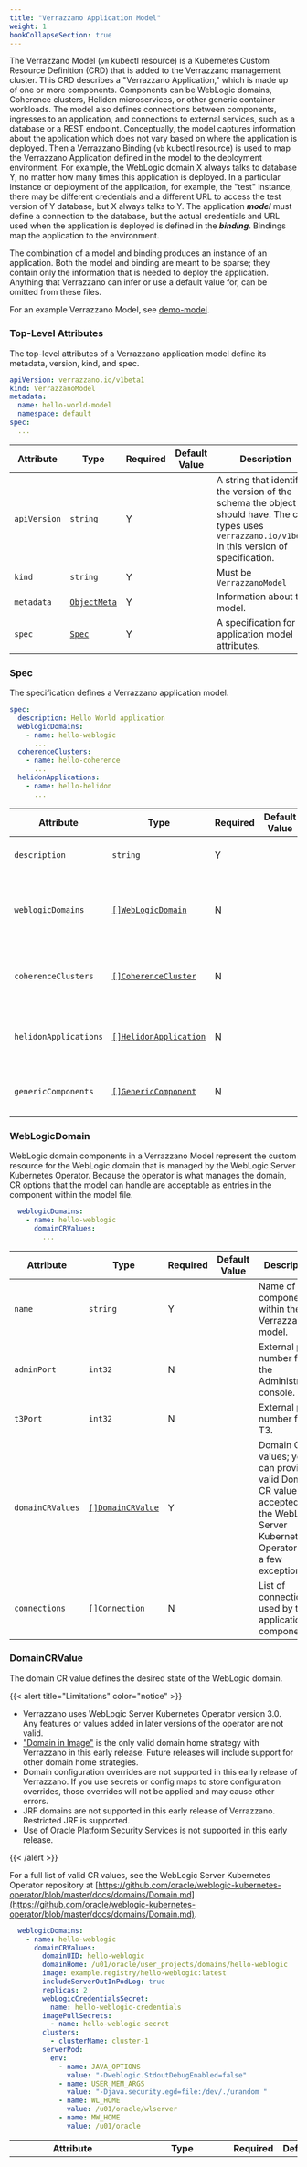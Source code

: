 ```yaml
---
title: "Verrazzano Application Model"
weight: 1
bookCollapseSection: true
---
```


The Verrazzano Model (`vm` kubectl resource) is a Kubernetes Custom Resource Definition (CRD) that is added to the Verrazzano management cluster. This CRD describes a "Verrazzano Application," which is made up of one or more components.  Components can be WebLogic domains, Coherence clusters, Helidon microservices, or other generic container workloads.  The model also defines connections between components, ingresses to an application, and connections to external services, such as a database or a REST endpoint. Conceptually, the model captures information about the application which does not vary based on where the application is deployed.  Then a Verrazzano Binding (`vb` kubectl resource) is used to map the Verrazzano Application defined in the model to the deployment environment. For example, the WebLogic domain X always talks to database Y, no matter how many times this application is deployed. In a particular instance or deployment of the application, for example, the "test" instance, there may be different credentials and a different URL to access the test version of Y database, but X always talks to Y. The application ***model*** must define a connection to the database, but the actual credentials and URL used when the application is deployed is defined in the ***binding***. Bindings map the application to the environment.

The combination of a model and binding produces an instance of an application.
Both the model and binding are meant to be sparse; they contain only the information that is needed to deploy the application.  Anything that Verrazzano can infer or use a default value for, can be omitted from these files.

For an example Verrazzano Model, see [demo-model](https://github.com/verrazzano/verrazzano/blob/master/examples/bobs-books/bobs-books-model.yaml).

### Top-Level Attributes

The top-level attributes of a Verrazzano application model define its metadata, version, kind, and spec.

``` yaml
apiVersion: verrazzano.io/v1beta1
kind: VerrazzanoModel
metadata:
  name: hello-world-model
  namespace: default
spec:
  ...
```

| Attribute | Type | Required | Default Value | Description |
|-----------|------|----------|---------------|-------------|
| `apiVersion` | `string` | Y || A string that identifies the version of the schema the object should have. The core types uses `verrazzano.io/v1beta1` in this version of specification. |
| `kind` | `string` | Y || Must be `VerrazzanoModel` |
| `metadata` | [`ObjectMeta`](https://v1-16.docs.kubernetes.io/docs/reference/generated/kubernetes-api/v1.16/#objectmeta-v1-meta) | Y | | Information about the model. |
| `spec`| [`Spec`](#spec) | Y || A specification for application model attributes. |

### Spec

The specification defines a Verrazzano application model.

``` yaml
spec:
  description: Hello World application
  weblogicDomains:
    - name: hello-weblogic
      ...
  coherenceClusters:
    - name: hello-coherence
      ...
  helidonApplications:
    - name: hello-helidon
      ...
```

| Attribute | Type | Required | Default Value | Description |
|-----------|------|----------|---------------|-------------|
| `description` | `string` | Y || Description of the model. |
| `weblogicDomains` | [`[]WebLogicDomain`](#weblogicdomain) | N || WebLogic Server domain components in the application. |
| `coherenceClusters` | [`[]CoherenceCluster`](#coherencecluster) | N || Coherence cluster components in the application. |
| `helidonApplications` | [`[]HelidonApplication`](#helidonapplication) | N || Helidon application components in the application. |
| `genericComponents` | [`[]GenericComponent`](#genericcomponent) | N || Generic components in the application. |

### WebLogicDomain

WebLogic domain components in a Verrazzano Model represent the custom resource for the WebLogic domain that is managed by the WebLogic Server Kubernetes Operator. Because the operator is what manages the domain, CR options that the model can handle are acceptable as entries in the component within the model file.

``` yaml
  weblogicDomains:
    - name: hello-weblogic
      domainCRValues:
        ...
```

| Attribute | Type | Required | Default Value | Description |
|-----------|------|----------|---------------|-------------|
| `name` | `string` | Y || Name of the component within the Verrazzano model. |
| `adminPort` | `int32` | N || External port number for the Administration console. |
| `t3Port` | `int32` | N || External port number for T3. |
| `domainCRValues` | [`[]DomainCRValue`](#domaincrvalue) | Y || Domain CR values; you can provide valid Domain CR values accepted by the WebLogic Server Kubernetes Operator with a few exceptions. |
| `connections` | [`[]Connection`](#connection) | N || List of connections used by this application component. |

### DomainCRValue

The domain CR value defines the desired state of the WebLogic domain.

{{< alert title="Limitations" color="notice" >}}

* Verrazzano uses WebLogic Server Kubernetes Operator version 3.0. Any features or values added in later versions of the operator are not valid.
* ["Domain in Image"](https://oracle.github.io/weblogic-kubernetes-operator/userguide/managing-domains/choosing-a-model/) is the only valid domain home strategy with Verrazzano in this early release. Future releases will include support for other domain home strategies.
* Domain configuration overrides are not supported in this early release of Verrazzano. If you use secrets or config maps to store configuration overrides, those overrides will not be applied and may cause other errors.
* JRF domains are not supported in this early release of Verrazzano. Restricted JRF is supported.
* Use of Oracle Platform Security Services is not supported in this early release.

{{< /alert >}}


 For a full list of valid CR values, see the WebLogic Server Kubernetes Operator repository at [https://github.com/oracle/weblogic-kubernetes-operator/blob/master/docs/domains/Domain.md](https://github.com/oracle/weblogic-kubernetes-operator/blob/master/docs/domains/Domain.md).

``` yaml
  weblogicDomains:
    - name: hello-weblogic
      domainCRValues:
        domainUID: hello-weblogic
        domainHome: /u01/oracle/user_projects/domains/hello-weblogic
        image: example.registry/hello-weblogic:latest
        includeServerOutInPodLog: true
        replicas: 2
        webLogicCredentialsSecret:
          name: hello-weblogic-credentials
        imagePullSecrets:
          - name: hello-weblogic-secret
        clusters:
          - clusterName: cluster-1
        serverPod:
          env:
            - name: JAVA_OPTIONS
              value: "-Dweblogic.StdoutDebugEnabled=false"
            - name: USER_MEM_ARGS
              value: "-Djava.security.egd=file:/dev/./urandom "
            - name: WL_HOME
              value: /u01/oracle/wlserver
            - name: MW_HOME
              value: /u01/oracle
```

| Attribute | Type | Required | Default Value | Description |
|-----------|------|----------|---------------|-------------|
| `domainUID` | `string` | N | Value of `metadata.name`| Domain unique identifier. It is recommended that this value be unique to assist in future work to identify related domains in active-passive scenarios across data centers; however, it is only required that this value be unique within the namespace, similarly to the names of Kubernetes resources. This value is distinct and need not match the domain name from the WebLogic domain configuration. Defaults to the value of metadata.name. |
| `domainHome` | `string` | N | `/u01/domains/` | Path to the WebLogic domain home in the image. |
| `image` | `string` | Y || Docker image to use for pods in the WebLogic domain. |
| `logHome` | `string` | Y || The directory in a server's container in which to store the domain, Node Manager, server logs, server *.out, and optionally HTTP access log file. |
| `logHomeEnabled` | `boolean` | Y | `false` | Enables the WebLogic Server Kubernetes Operator to override the domain log location. |
| `webLogicCredentialsSecret` | [`VerrazzanoSecret`](#verrazzanosecret) | Y || Secret containing administrative credentials for the WebLogic domain. |
| `imagePullSecrets` | [`[]VerrazzanoSecret`](#verrazzanosecret) | Y || Name of the secret for pulling Docker images for the WebLogic domain. |
| `clusters` | [`[]WebLogicCluster`](#weblogiccluster) | Y ||List of clusters for which additional configuration is needed. |

### VerrazzanoSecret

VerrazzanoSecret identifies a Kubernetes secret by name

| Attribute | Type | Required | Default Value | Description |
|-----------|------|----------|---------------|-------------|
| `name` | `string` | Y || The name of the secret. |

### WebLogicCluster

Optional list of clusters for which additional configuration is needed.

| Attribute | Type | Required | Default Value | Description |
|-----------|------|----------|---------------|-------------|
| `clusterName` | `string` | Y || The name of the cluster. This value must match the name of a WebLogic cluster already defined in the WebLogic domain configuration. |
| `serverStartState` | `string` | RUNNING || Desired start state for managed servers in the cluster: ADMIN or RUNNING (default) |
| `serverPod` | [`PodSpec`](https://v1-16.docs.kubernetes.io/docs/reference/generated/kubernetes-api/v1.16/#podspec-v1-core)


### CoherenceCluster


## Coherence Cluster Components
Note that support for Coherence is an experimental feature in this release of Verrazzano.

Verrazzano relies on version 2.1.1 of the [Coherence Operator](https://github.com/oracle/coherence-operator).  For the Coherence clusters section of the Verrazzano Model, Coherence custom resource values are defined in Verrazzano and then converted to a custom resource that the Coherence Operator can interpret.

A Coherence cluster component must have the following item:

* name

Coherence cluster components typically have the following items:

* image
* imagePullSecrets
* cacheConfig
* pofConfig


| Attribute | Type | Required | Default Value | Description |
|-----------|------|----------|---------------|-------------|
| `name` | `string` | Y || Name of the component within the Verrazzano model. |
| `image` | `string` | N || The name of the image. More info: https://kubernetes.io/docs/concepts/containers/images |
| `imagePullSecrets` | [`[]VerrazzanoSecret`](#verrazzanosecret) | N || ImagePullSecrets is an optional list of references to secrets in the same namespace to use for pulling any of the images used by this PodSpec. If specified, these secrets will be passed to individual puller implementations for them to use. For example, in the case of docker, only DockerConfig type secrets are honored. More info: https://kubernetes.io/docs/concepts/containers/images#specifying-imagepullsecrets-on-a-pod |
| `cacheConfig` | `string` | N || CacheConfig is the name of the cache configuration file to use see: [Configure Cache Config File](https://oracle.github.io/coherence-operator/docs/3.0.2/#/about/04_coherence_spec#coherence_settings/030_cache_config.adoc) |
| `connections` | [`[]Connection`](#connection) | N || List of connections used by this application component. |
      

### HelidonApplication

Helidon applications must have the following items defined in the model file:
* name
* image

Helidon applications typically have connections defined as part of the components specification, including REST, database, Coherence, and ingress connections.

Helidon applications are managed by the Verrazzano Helidon App Operator. See the source for the operator for the list of additional configuration properties available for Helidon applications.

| Attribute | Type | Required | Description |
|-----------|------|----------|-------------|
| `connections` | [`[]Connection`](#connection) | N | List of connections used by this application component. |
| `env` | [`[]EnvVar`](https://v1-16.docs.kubernetes.io/docs/reference/generated/kubernetes-api/v1.16/#podspec-v1-core) | N | List of environment variables to set in the container. |
| `fluentdEnabled` | `boolean` | N | Determines whether a Fluentd container is included to send logs to Elasticsearch. Defaults to true. |
| `image` | `string` | Y | Container image that runs the application. Must be a path-like or URI-like representation of an OCI image. May be prefixed with a registry address and should be suffixed with a tag. |
| `imagePullSecrets` | [`[]LocalObjectReference`](https://v1-16.docs.kubernetes.io/docs/reference/generated/kubernetes-api/v1.16/#localobjectreference-v1-core) | N | List of Kubernetes secrets from which the credentials required to pull this container's image can be loaded. |
| `name` | `string` | Y | Name of the component within the Verrazzano model. |
| `port` | `integer` | N | Port to be used for the service port. Defaults to 8080. |
| `targetPort` | `integer` | N | Target port to be used for the service port. Defaults to 8080. |


### GenericComponent

Generic components must have the following items defined in the model file:
* name
* deployment

Generic components are managed by the Verrazzano Operator and result in a single Kubernetes deployment and service being created.

Generic components typically have connections defined as part of the components specification, including REST and ingress connections.

| Attribute | Type | Required | Description |
|-----------|------|----------|-------------|
| `connections` | [`[]Connection`](#connection) | N | List of connections used by this application component. |
| `deployment` | [`PodSpec`](https://v1-16.docs.kubernetes.io/docs/reference/generated/kubernetes-api/v1.16/#podspec-v1-core) | Y | Desired behavior of a pod for a generic component. |
| `fluentdEnabled` | `boolean` | N | Determines whether a Fluentd container is included to send logs to Elasticsearch. Defaults to true.|
| `name` | `string` | Y | Name of the component within the Verrazzano model. |
| `replicas` | `integer` | N | Number of desired pods for a generic component. Defaults to 1.|

### Connection

The connection defines an ingress or egress network connection needed by an application component.

| Attribute | Type | Required | Description |
|-----------|------|----------|-------------|
| `ingress` | [`[]IngressConnection`](#ingressconnection) | N | The names of the ingresses to associate with this component. |
| `rest` | [`[]RESTConnection`](#restconnection) | N | Connections of type REST needed by the application. |


### RESTConnection

You can define a REST connection from one component in the model to another component in the same model. When you define a REST connection between components, you can then define variable names that will be provided in the Verrazzano Binding. Verrazzano also sets up network policies that enable the components to communicate in the service mesh over TLS.

Settings:

* Target: The name of the target component within the same model.
* EnvironmentVariableForHost: The DNS name or IP address of the target component (its Kubernetes service).
* EnvironmentVariableForPort: The port for the target component.

| Attribute | Type | Required | Default Value | Description |
|-----------|------|----------|---------------|-------------|
| `target` | `string` | Y || Name of the target component in the Verrazzano application.
| `environmentVariableForHost` | `string` | N || Name of the environment variable that contains the DNS name of the Kubernetes service in target component. |
| `environmentVariableForPort` | `int32` | N || Name of the environment variable that contains the port number for the service in target component. |

### IngressConnection

The Ingress connection defines an ingress associated with an application component.

| Attribute | Type | Required | Default Value | Description |
|-----------|------|----------|---------------|-------------|
| `name` | `string` | Y || Name of the ingress to connect to the application. Ingress details are defined in the binding.
| `match` | `[]IngressConnectionMatch` | N || Match rules associated with the ingress connection. |


### CoherenceConnections
You can define a Coherence connection for a component that needs to communicate with a Coherence cluster. The Coherence cluster must also be defined in the same Verrazzano Model.

Settings:

* Target: The name of the target Coherence component.
* Address: The Coherence cluster services address.

### DatabaseConnection

In the Verrazzano Model, you can define connections to external databases. These connections then become available to modify in the Verrazzano Binding. That is, you can identify a necessary database connection in the model, and then define credentials and the URL for the database in the binding. Verrazzano operators then handle the database connection accordingly.

* Target: name of the database to specify in a Verrazzano Binding. That is, in the binding, you will define a database entry that the component will connect to.
* DatasourceName: The name of the data source within the WebLogic configuration that will map to the connected database.


### IngressConnectionMatch

The Match rule associated with the ingress connection.

| Attribute | Type | Required | Default Value | Description |
|-----------|------|----------|---------------|-------------|
| `uri` | `string` | Y || Name of the ingress to connect to the application. Ingress details are defined in the binding.


## Additional Info

See the following additional documentation:

* WebLogic Server Kubernetes Operator Reference: [https://oracle.github.io/weblogic-kubernetes-operator/userguide/managing-domains/domain-resource/#domain-resource-spec-elements](https://oracle.github.io/weblogic-kubernetes-operator/userguide/managing-domains/domain-resource/#domain-resource-spec-elements)
* Coherence Operator Reference: [https://oracle.github.io/coherence-operator/docs/2.1.1/#/clusters/010_introduction](https://oracle.github.io/coherence-operator/docs/2.1.1/#/clusters/010_introduction)
